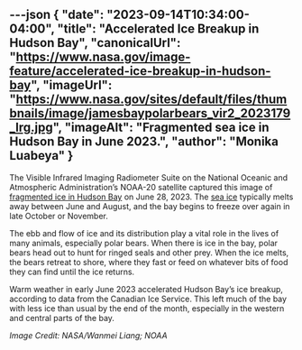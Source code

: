 ---json
{
  "date": "2023-09-14T10:34:00-04:00",
  "title": "Accelerated Ice Breakup in Hudson Bay",
  "canonicalUrl": "https://www.nasa.gov/image-feature/accelerated-ice-breakup-in-hudson-bay",
  "imageUrl": "https://www.nasa.gov/sites/default/files/thumbnails/image/jamesbaypolarbears_vir2_2023179_lrg.jpg",
  "imageAlt": "Fragmented sea ice in Hudson Bay in June 2023.",
  "author": "Monika Luabeya"
}
---

The Visible Infrared Imaging Radiometer Suite on the National Oceanic and Atmospheric Administration’s NOAA-20 satellite captured this image of [fragmented ice in Hudson Bay](https://earthobservatory.nasa.gov/images/151571/surviving-summer-in-hudson-bay) on June 28, 2023. The [sea ice](https://earthobservatory.nasa.gov/features/SeaIce) typically melts away between June and August, and the bay begins to freeze over again in late October or November.

The ebb and flow of ice and its distribution play a vital role in the lives of many animals, especially polar bears. When there is ice in the bay, polar bears head out to hunt for ringed seals and other prey. When the ice melts, the bears retreat to shore, where they fast or feed on whatever bits of food they can find until the ice returns.

Warm weather in early June 2023 accelerated Hudson Bay’s ice breakup, according to data from the Canadian Ice Service. This left much of the bay with less ice than usual by the end of the month, especially in the western and central parts of the bay.

_Image Credit: NASA/Wanmei Liang; NOAA_
